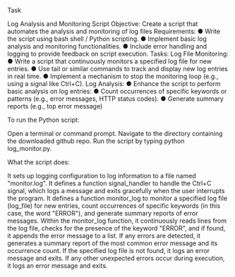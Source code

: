 Task

Log Analysis and Monitoring Script
Objective:
Create a script that automates the analysis and monitoring of log files
Requirements:
● Write the script using bash shell / Python scripting.
● Implement basic log analysis and monitoring functionalities.
● Include error handling and logging to provide feedback on script execution.
Tasks:
Log File Monitoring:
● Write a script that continuously monitors a specified log file for new entries.
● Use tail or similar commands to track and display new log entries in real time.
● Implement a mechanism to stop the monitoring loop (e.g., using a signal like Ctrl+C).
Log Analysis:
● Enhance the script to perform basic analysis on log entries:
● Count occurrences of specific keywords or patterns (e.g., error messages, HTTP status codes).
● Generate summary reports (e.g., top error message)



To run the Python script:

Open a terminal or command prompt.
Navigate to the directory containing the downloaded github repo.
Run the script by typing python log_monitor.py.


What the script does:

It sets up logging configuration to log information to a file named "monitor.log".
It defines a function signal_handler to handle the Ctrl+C signal, which logs a message and exits gracefully when the user interrupts the program.
It defines a function monitor_log to monitor a specified log file (log_file) for new entries, count occurrences of specific keywords (in this case, the word "ERROR"), and generate summary reports of error messages.
Within the monitor_log function, it continuously reads lines from the log file, checks for the presence of the keyword "ERROR", and if found, it appends the error message to a list.
If any errors are detected, it generates a summary report of the most common error message and its occurrence count.
If the specified log file is not found, it logs an error message and exits.
If any other unexpected errors occur during execution, it logs an error message and exits.

